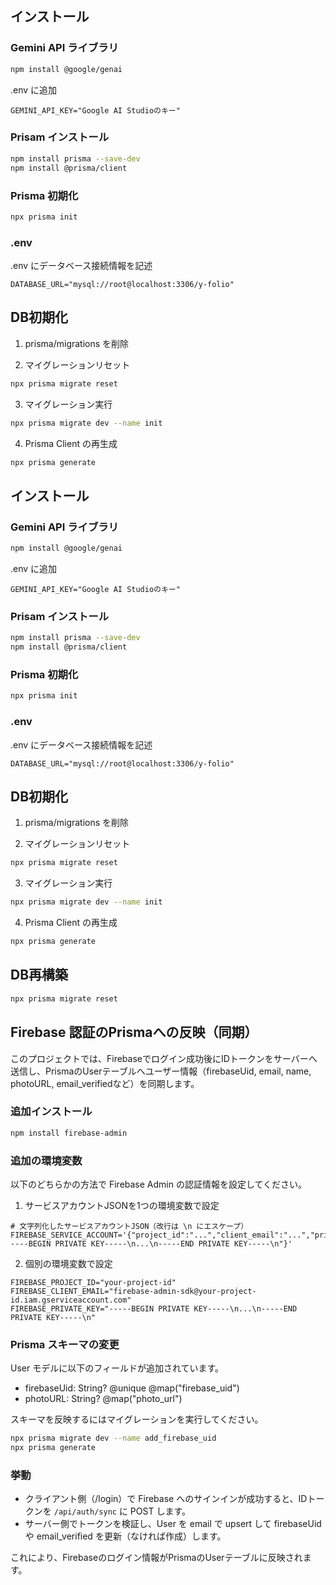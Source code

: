 
## インストール
### Gemini API ライブラリ

```bash
npm install @google/genai
```

.env に追加
```env
GEMINI_API_KEY="Google AI Studioのキー"
```


### Prisam インストール
```bash
npm install prisma --save-dev
npm install @prisma/client
```

### Prisma 初期化
```bash
npx prisma init
```

### .env
.env にデータベース接続情報を記述

```env
DATABASE_URL="mysql://root@localhost:3306/y-folio"
```

## DB初期化
1. prisma/migrations を削除

2. マイグレーションリセット
```bash
npx prisma migrate reset
```

3. マイグレーション実行
```bash
npx prisma migrate dev --name init
```

4. Prisma Client の再生成
```bash
npx prisma generate
```

## インストール
### Gemini API ライブラリ

```bash
npm install @google/genai
```

.env に追加
```env
GEMINI_API_KEY="Google AI Studioのキー"
```


### Prisam インストール
```bash
npm install prisma --save-dev
npm install @prisma/client
```

### Prisma 初期化
```bash
npx prisma init
```

### .env
.env にデータベース接続情報を記述

```env
DATABASE_URL="mysql://root@localhost:3306/y-folio"
```

## DB初期化
1. prisma/migrations を削除

2. マイグレーションリセット
```bash
npx prisma migrate reset
```

3. マイグレーション実行
```bash
npx prisma migrate dev --name init
```

4. Prisma Client の再生成
```bash
npx prisma generate
```

## DB再構築
```bash
npx prisma migrate reset
```

## Firebase 認証のPrismaへの反映（同期）
このプロジェクトでは、Firebaseでログイン成功後にIDトークンをサーバーへ送信し、PrismaのUserテーブルへユーザー情報（firebaseUid, email, name, photoURL, email_verifiedなど）を同期します。

### 追加インストール
```bash
npm install firebase-admin
```

### 追加の環境変数
以下のどちらかの方法で Firebase Admin の認証情報を設定してください。

1) サービスアカウントJSONを1つの環境変数で設定
```env
# 文字列化したサービスアカウントJSON（改行は \n にエスケープ）
FIREBASE_SERVICE_ACCOUNT='{"project_id":"...","client_email":"...","private_key":"-----BEGIN PRIVATE KEY-----\n...\n-----END PRIVATE KEY-----\n"}'
```

2) 個別の環境変数で設定
```env
FIREBASE_PROJECT_ID="your-project-id"
FIREBASE_CLIENT_EMAIL="firebase-admin-sdk@your-project-id.iam.gserviceaccount.com"
FIREBASE_PRIVATE_KEY="-----BEGIN PRIVATE KEY-----\n...\n-----END PRIVATE KEY-----\n"
```

### Prisma スキーマの変更
User モデルに以下のフィールドが追加されています。
- firebaseUid: String? @unique @map("firebase_uid")
- photoURL: String? @map("photo_url")

スキーマを反映するにはマイグレーションを実行してください。
```bash
npx prisma migrate dev --name add_firebase_uid
npx prisma generate
```

### 挙動
- クライアント側（/login）で Firebase へのサインインが成功すると、IDトークンを `/api/auth/sync` に POST します。
- サーバー側でトークンを検証し、User を email で upsert して firebaseUid や email_verified を更新（なければ作成）します。

これにより、Firebaseのログイン情報がPrismaのUserテーブルに反映されます。
